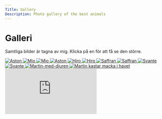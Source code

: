 ```yaml
---
Title: Gallery
Description: Photo gallery of the best animals
---
```


Galleri
==========================

Samtliga bilder är tagna av mig. Klicka på en för att få se den större.

<div class="gallery">
<a href="%base_url%/image/grid/_DSC0634.jpg">
<picture>
    <source media="(min-width: 768px)" srcset="%base_url%/image/grid/_DSC0634.jpg?crop-to-fit&area=20,0,15,0&q=20">
    <img src="%base_url%/image/grid/_DSC0634.jpg?w=767&crop-to-fit&area=20,0,15,0" alt="Aston">
</picture>
</a>

<a href="%base_url%/image/grid/_DSC1844.jpg">
<picture>
    <source media="(min-width: 768px)" srcset="%base_url%/image/grid/_DSC1844.jpg?crop-to-fit&area=0,20,0,10&q=20">
    <img src="%base_url%/image/grid/_DSC1844.jpg?w=767&crop-to-fit&area=0,20,0,10" alt="Mio">
</picture>
</a>

<a href="%base_url%/image/grid/_DSC6440_.jpg">
<picture>
    <source media="(min-width: 768px)" srcset="%base_url%/image/grid/_DSC6440_.jpg?crop-to-fit&area=20,0,15,0&q=20">
    <img src="%base_url%/image/grid/_DSC6440_.jpg?w=767&crop-to-fit&area=20,0,15,0" alt="Mio">
</picture>
</a>

<a href="%base_url%/image/grid/_DSC6940_i.jpg">
<picture>
    <source media="(min-width: 768px)" srcset="%base_url%/image/grid/_DSC6940_i.jpg?crop-to-fit&area=20,0,0,0">
    <img src="%base_url%/image/grid/_DSC6940_i.jpg?w=767&crop-to-fit&area=20,0,0,0" alt="Aston">
</picture>
</a>

<a href="%base_url%/image/grid/DSC_3659.jpg">
<picture>
    <source media="(min-width: 768px)" srcset="%base_url%/image/grid/DSC_3659.jpg?crop-to-fit&area=20,0,15,0&q=20">
    <img src="%base_url%/image/grid/DSC_3659.jpg?w=767&crop-to-fit&area=20,0,15,0" alt="Hiro">
</picture>
</a>

<a href="%base_url%/image/grid/DSC_3722.jpg">
<picture>
    <source media="(min-width: 768px)" srcset="%base_url%/image/grid/DSC_3722.jpg?crop-to-fit&area=20,0,15,0&q=20">
    <img src="%base_url%/image/grid/DSC_3722.jpg?w=767&crop-to-fit&area=20,0,15,0" alt="Hiro">
</picture>
</a>

<a href="%base_url%/image/grid/DSC_3970_.jpg">
<picture>
    <source media="(min-width: 768px)" srcset="%base_url%/image/grid/DSC_3970_.jpg?crop-to-fit&area=20,0,15,0&q=20">
    <img src="%base_url%/image/grid/DSC_3970_.jpg?w=767&crop-to-fit&area=20,0,15,0" alt="Saffran">
</picture>
</a>

<a href="%base_url%/image/grid/DSC_4239.jpg">
<picture>
    <source media="(min-width: 768px)" srcset="%base_url%/image/grid/DSC_4239.jpg?crop-to-fit&area=20,0,15,0&q=20">
    <img src="%base_url%/image/grid/DSC_4239.jpg?w=767&crop-to-fit&area=20,0,15,0" alt="Saffran">
</picture>
</a>

<a href="%base_url%/image/grid/DSC_4656.jpg">
<picture>
    <source media="(min-width: 768px)" srcset="%base_url%/image/grid/DSC_4656.jpg?crop-to-fit&area=10,0,20,0&q=20">
    <img src="%base_url%/image/grid/DSC_4656.jpg?w=767&crop-to-fit&area=10,0,20,0" alt="Svante">
</picture>
</a>

<a href="%base_url%/image/grid/DSC_4669.jpg">
<picture>
    <source media="(min-width: 768px)" srcset="%base_url%/image/grid/DSC_4669.jpg?crop-to-fit&area=10,0,20,0&q=20">
    <img src="%base_url%/image/grid/DSC_4669.jpg?w=767&crop-to-fit&area=10,0,20,0" alt="Svante">
</picture>
</a>

<a href="%base_url%/image/grid/Foto1.jpg">
<picture>
    <source media="(min-width: 768px)" srcset="%base_url%/image/grid/Foto1.jpg?crop-to-fit&area=10,0,12,0&q=20">
    <img src="%base_url%/image/grid/Foto1.jpg?w=767&crop-to-fit&area=10,0,12,0" alt="Martin-med-djuren">
</picture>
</a>

<a href="%base_url%/image/grid/DSC_4078.jpg">
<picture>
    <source media="(min-width: 768px)" srcset="%base_url%/image/grid/DSC_4078.jpg?crop-to-fit&area=0,20,0,15&q=20">
    <img src="%base_url%/image/grid/DSC_4078.jpg?w=767&crop-to-fit&area=0,20,0,15" alt="Martin kastar macka i havet">
</picture>
</a>


</div>
<div class="embed-container">
    <iframe src="https://www.youtube.com/embed/N6J_32cDk9Y?si=lQaGmBISXz98uBSJ" title="YouTube video player" frameborder="0" allow="accelerometer; autoplay; clipboard-write; encrypted-media; gyroscope; picture-in-picture; web-share" referrerpolicy="strict-origin-when-cross-origin" allowfullscreen></iframe>
</div>